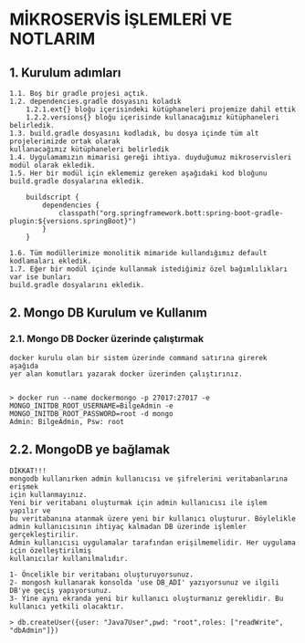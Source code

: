 # MİKROSERVİS İŞLEMLERİ VE NOTLARIM

## 1. Kurulum adımları

    1.1. Boş bir gradle projesi açtık.
    1.2. dependencies.gradle dosyasını koladık
        1.2.1.ext{} bloğu içerisindeki kütüphaneleri projemize dahil ettik
        1.2.2.versions{} bloğu içerisinde kullanacağımız kütüphaneleri belirledik.
    1.3. build.gradle dosyasını kodladık, bu dosya içinde tüm alt projelerimizde ortak olarak 
    kullanacağımız kütüphaneleri belirledik
    1.4. Uygulamamızın mimarisi gereği ihtiya. duyduğumuz mikroservisleri modül olarak ekledik.
    1.5. Her bir modül için eklememiz gereken aşağıdaki kod bloğunu
    build.gradle dosyalarına ekledik.
```
    buildscript {
        dependencies {
            classpath("org.springframework.bott:spring-boot-gradle-plugin:${versions.springBoot}")
        }
    }
```
    1.6. Tüm modüllerimize monolitik mimaride kullandığımız default kodlamaları ekledik.
    1.7. Eğer bir modül içinde kullanmak istediğimiz özel bağımlılıkları var ise bunları
    build.gradle dosyalarını ekledik.

## 2. Mongo DB Kurulum ve Kullanım
### 2.1. Mongo DB Docker üzerinde çalıştırmak

    docker kurulu olan bir sistem üzerinde command satırına girerek aşağıda
    yer alan komutları yazarak docker üzerinden çalıştırınız.


    > docker run --name dockermongo -p 27017:27017 -e MONGO_INITDB_ROOT_USERNAME=BilgeAdmin -e MONGO_INITDB_ROOT_PASSWORD=root -d mongo
    Admin: BilgeAdmin, Psw: root
## 2.2. MongoDB ye bağlamak

    DİKKAT!!!
    mongodb kullanırken admin kullanıcısı ve şifrelerini veritabanlarına erişmek
    için kullanmayınız.
    Yeni bir veritabanı oluşturmak için admin kullanıcısı ile işlem yapılır ve 
    bu veritabanına atanmak üzere yeni bir kullanıcı oluşturur. Böylelikle
    admin kullanıcısının ihtiyaç kalmadan DB üzerinde işlemler gerçekleştirilir.
    Admin kullanıcısı uygulamalar tarafından erişilmemelidir. Her uygulama için özelleştirilmiş
    kullanıcılar kullanılmalıdır.

    1- Öncelikle bir veritabanı oluşturuyorsunuz.
    2- mongosh kullanarak konsolda 'use DB_ADI' yazıyorsunuz ve ilgili DB'ye geçiş yapıyorsunuz.
    3- Yine aynı ekranda yeni bir kullanıcı oluşturmanız gereklidir. Bu kullanıcı yetkili olacaktır.
    
    > db.createUser({user: "Java7User",pwd: "root",roles: ["readWrite", "dbAdmin"]})
